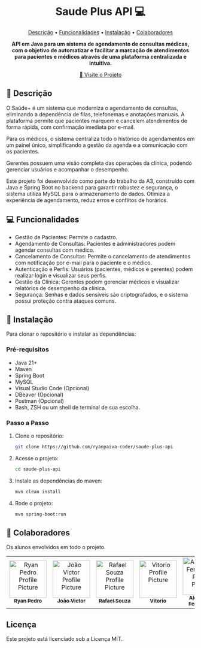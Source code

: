 <h1 align="center" style="font-weight: bold;">Saude Plus API 💻</h1>

<p align="center">
 <a href="#descricao">Descrição</a> • 
 <a href="#funcionalidades">Funcionalidades</a> • 
 <a href="#instalacao">Instalação</a> • 
  <a href="#colab">Colaboradores</a>
</p>

<p align="center">
    <b>API em Java para um sistema de agendamento de consultas médicas, com o objetivo de automatizar e facilitar a marcação de atendimentos para pacientes e médicos através de uma plataforma centralizada e intuitiva.</b>
</p>

<p align="center">
     <a href="https://github.com/ryanpaiva-coder/saude-plus-api">📱 Visite o Projeto</a>
</p>

<h2 id="descricao">📄 Descrição</h2>

O Saúde+ é um sistema que moderniza o agendamento de consultas, eliminando a dependência de filas, telefonemas e anotações manuais. A plataforma permite que pacientes marquem e cancelem atendimentos de forma rápida, com confirmação imediata por e-mail.

Para os médicos, o sistema centraliza todo o histórico de agendamentos em um painel único, simplificando a gestão da agenda e a comunicação com os pacientes.

Gerentes possuem uma visão completa das operações da clínica, podendo gerenciar usuários e acompanhar o desempenho.

Este projeto foi desenvolvido como parte do trabalho da A3, construído com Java e Spring Boot no backend para garantir robustez e segurança, o sistema utiliza MySQL para o armazenamento de dados. Otimiza a experiência de agendamento, reduz erros e conflitos de horários.

<h2 id="funcionalidades">💻 Funcionalidades</h2>

- Gestão de Pacientes: Permite o cadastro. 
- Agendamento de Consultas: Pacientes e administradores podem agendar consultas com médico. 
- Cancelamento de Consultas: Permite o cancelamento de atendimentos com notificação por e-mail para o paciente e o médico. 
- Autenticação e Perfis: Usuários (pacientes, médicos e gerentes) podem realizar login  e visualizar seus perfis. 
- Gestão da Clínica: Gerentes podem gerenciar médicos e visualizar relatórios de desempenho da clínica. 
- Segurança: Senhas e dados sensíveis são criptografados, e o sistema possui proteção contra ataques comuns. 

<h2 id=instalacao>🚀 Instalação</h2>

Para clonar o repositório e instalar as dependências:

<h3>Pré-requisitos</h3>

- Java 21+ 
- Maven
- Spring Boot
- MySQL
- Visual Studio Code (Opcional)
- DBeaver (Opcional)
- Postman (Opcional)
- Bash, ZSH ou um shell de terminal de sua escolha.

<h3>Passo a Passo</h3>

1. Clone o repositório:
   ```bash
   git clone https://github.com/ryanpaiva-coder/saude-plus-api
   ```
2. Acesse o projeto:
   ```bash
   cd saude-plus-api
   ```
3. Instale as dependências do maven:
   ```bash
   mvn clean install
   ```   
4. Rode o projeto:
   ```bash
   mvn spring-boot:run
   ```

<h2 id="colab">🤝 Colaboradores</h2>

Os alunos envolvidos em todo o projeto.

<table>
  <tr>
    <td align="center">
      <a href="#">
        <img src="https://avatars.githubusercontent.com/u/176524197?v=4" width="100px;" alt="Ryan Pedro Profile Picture"/><br>
        <sub>
          <b>Ryan Pedro</b>
        </sub>
      </a>
    </td>
    <td align="center">
      <a href="#">
        <img src="https://avatars.githubusercontent.com/u/157769029?v=4" width="100px;" alt="João Victor Profile Picture"/><br>
        <sub>
          <b>João Victor</b>
        </sub>
      </a>
    </td>
    <td align="center">
      <a href="#">
        <img src="https://avatars.githubusercontent.com/u/178051914?v=4" width="100px;" alt="Rafael Souza Profile Picture"/><br>
        <sub>
          <b>Rafael Souza</b>
        </sub>
      </a>
    </td>
    <td align="center">
      <a href="#">
        <img src="https://avatars.githubusercontent.com/u/128873783?v=4" width="100px;" alt="Vitorio Profile Picture"/><br>
        <sub>
          <b>Vitorio</b>
        </sub>
      </a>
    </td>
    <td align="center">
      <a href="#">
        <img src="https://avatars.githubusercontent.com/u/190994625?v=4" width="100px;" alt="Alexandre Fernandes Profile Picture"/><br>
        <sub>
          <b>Alexandre Fernandes</b>
        </sub>
      </a>
    </td>
  </tr>
</table>

<h2>Licença</h2>
Este projeto está licenciado sob a Licença MIT.
